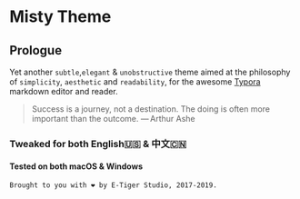# Misty Theme

## Prologue

Yet another `subtle`,`elegant` & `unobstructive` theme aimed at the philosophy of `simplicity`, `aesthetic` and `readability`, for the awesome [Typora](https://typora.io/) markdown editor and reader.

> Success is a journey, not a destination. The doing is often more important than the outcome.												 — Arthur Ashe

### Tweaked for both English🇺🇸 & 中文🇨🇳

#### Tested on both macOS & Windows

```
Brought to you with ❤️ by E-Tiger Studio, 2017-2019.
```
